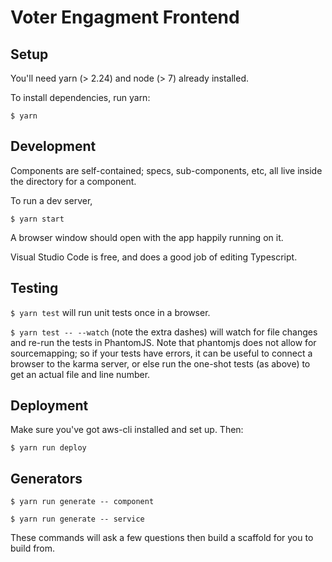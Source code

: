 # Voter Engagment Frontend

## Setup

You'll need yarn (> 2.24) and node (> 7)  already installed.

To install dependencies, run yarn:

```
$ yarn
```

## Development

Components are self-contained; specs, sub-components, etc, all live inside the directory for a component.

To run a dev server,

```
$ yarn start
```

A browser window should open with the app happily running on it.

Visual Studio Code is free, and does a good job of editing Typescript.

## Testing

`$ yarn test` will run unit tests once in a browser.

`$ yarn test -- --watch` (note the extra dashes) will watch for file changes and re-run the tests in PhantomJS. Note that phantomjs does not allow for sourcemapping; so if your tests have errors, it can be useful to connect a browser to the karma server, or else run the one-shot tests (as above) to get an actual file and line number.


## Deployment

Make sure you've got aws-cli installed and set up. Then:

`$ yarn run deploy`

## Generators

```
$ yarn run generate -- component

$ yarn run generate -- service
```

These commands will ask a few questions then build a scaffold for you to build from.
